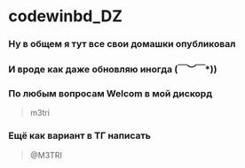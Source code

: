 # codewinbd_DZ
### Ну в общем я тут все свои домашки опубликовал
### И вроде как даже обновляю иногда \(￣︶￣*\))

### По любым вопросам Welcom в мой дискорд 
> m3tri
### Ещё как вариант в ТГ написать 
> @M3TRI